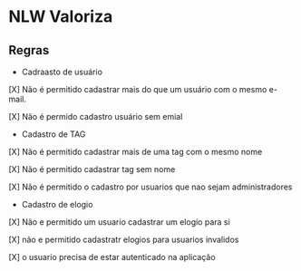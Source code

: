 # NLW Valoriza

## Regras
- Cadraasto de usuário

 [X] Não é permitido cadastrar mais do que um usuário com o mesmo e-mail.

 [X] Não é permido cadastro usuário sem emial 


- Cadastro de TAG

 [X] Não é permitido cadastrar mais de uma tag com o mesmo nome

 [X] Não é permitido cadastrar tag sem nome

 [X] Não é permitido o cadastro por usuarios que nao sejam administradores 

- Cadastro de elogio 

 [X] Não e permitido um usuario cadastrar um elogio para si 

 [X] não e permitido cadastratr elogios para usuarios invalidos

 [X] o usuario precisa de estar autenticado na aplicação  